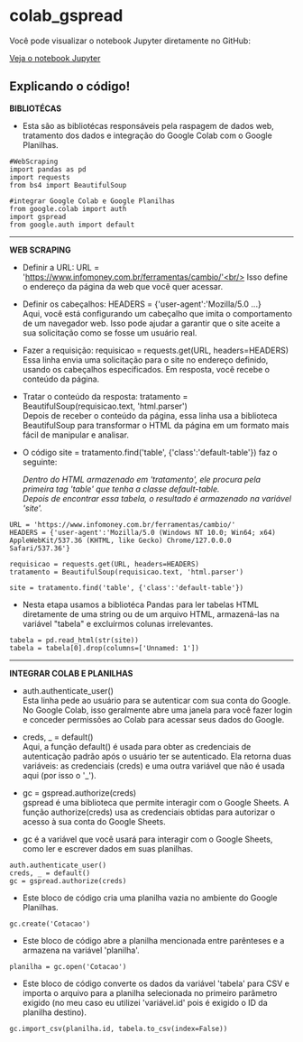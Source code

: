 # colab_gspread
Você pode visualizar o notebook Jupyter diretamente no GitHub:

[Veja o notebook Jupyter](https://github.com/yuri98s/colab_gspread/blob/main/colab_gspread.ipynb)

## Explicando o código!
**BIBLIOTÉCAS**

* Esta são as bibliotécas responsáveis pela raspagem de dados web, tratamento dos dados e integração do Google Colab com o Google Planilhas.
```
#WebScraping
import pandas as pd
import requests
from bs4 import BeautifulSoup

#integrar Google Colab e Google Planilhas
from google.colab import auth
import gspread
from google.auth import default
```
___________________________________________________________________________________________________
**WEB SCRAPING**

* Definir a URL: URL = 'https://www.infomoney.com.br/ferramentas/cambio/'<br/>
Isso define o endereço da página da web que você quer acessar.

* Definir os cabeçalhos: HEADERS = {'user-agent':'Mozilla/5.0 ...}<br/>
Aqui, você está configurando um cabeçalho que imita o comportamento de um navegador web. Isso pode ajudar a garantir que o site aceite a sua solicitação como se fosse um usuário real.

* Fazer a requisição: requisicao = requests.get(URL, headers=HEADERS)<br/>
Essa linha envia uma solicitação para o site no endereço definido, usando os cabeçalhos especificados. Em resposta, você recebe o conteúdo da página.

* Tratar o conteúdo da resposta: tratamento = BeautifulSoup(requisicao.text, 'html.parser')<br/>
Depois de receber o conteúdo da página, essa linha usa a biblioteca BeautifulSoup para transformar o HTML da página em um formato mais fácil de manipular e analisar.

* O código site = tratamento.find('table', {'class':'default-table'}) faz o seguinte:<br/>

    _Dentro do HTML armazenado em 'tratamento', ele procura pela primeira tag 'table' que tenha a classe default-table.<br/>_
    _Depois de encontrar essa tabela, o resultado é armazenado na variável 'site'._<br/>

```
URL = 'https://www.infomoney.com.br/ferramentas/cambio/'
HEADERS = {'user-agent':'Mozilla/5.0 (Windows NT 10.0; Win64; x64) AppleWebKit/537.36 (KHTML, like Gecko) Chrome/127.0.0.0 Safari/537.36'}

requisicao = requests.get(URL, headers=HEADERS)
tratamento = BeautifulSoup(requisicao.text, 'html.parser')

site = tratamento.find('table', {'class':'default-table'})
```
* Nesta etapa usamos a bibliotéca Pandas para ler tabelas HTML diretamente de uma string ou de um arquivo HTML, armazená-las na variável "tabela" e excluírmos colunas irrelevantes.

```
tabela = pd.read_html(str(site))
tabela = tabela[0].drop(columns=['Unnamed: 1'])
```
___________________________________________________________________________________________________
**INTEGRAR COLAB E PLANILHAS**
* auth.authenticate_user()<br/>
Esta linha pede ao usuário para se autenticar com sua conta do Google. No Google Colab, isso geralmente abre uma janela para você fazer login e conceder permissões ao Colab para acessar seus dados do Google.

* creds, _ = default()<br/>
Aqui, a função default() é usada para obter as credenciais de autenticação padrão após o usuário ter se autenticado. Ela retorna duas variáveis: as credenciais (creds) e uma outra variável que não é usada aqui (por isso o '_').

* gc = gspread.authorize(creds)<br/>
gspread é uma biblioteca que permite interagir com o Google Sheets. A função authorize(creds) usa as credenciais obtidas para autorizar o acesso à sua conta do Google Sheets.

* gc é a variável que você usará para interagir com o Google Sheets, como ler e escrever dados em suas planilhas.
```
auth.authenticate_user()
creds, _ = default()
gc = gspread.authorize(creds)
```
* Este bloco de código cria uma planilha vazia no ambiente do Google Planilhas.
```
gc.create('Cotacao')
```
*  Este bloco de código abre a planilha mencionada entre parênteses e a armazena na variável 'planilha'.
```
planilha = gc.open('Cotacao')
```
*  Este bloco de código converte os dados da variável 'tabela' para CSV e importa o arquivo para a planilha selecionada no primeiro parâmetro exigido (no meu caso eu utilizei 'variável.id' pois é exigido o ID da planilha destino).
```
gc.import_csv(planilha.id, tabela.to_csv(index=False))
```















